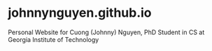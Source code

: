 # johnnynguyen.github.io
Personal Website for Cuong (Johnny) Nguyen, PhD Student in CS at Georgia Institute of Technology
